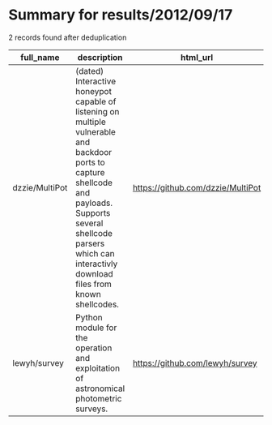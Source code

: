 
# Summary for results/2012/09/17
    
2 records found after deduplication

| full_name | description | html_url | matched_list | matched_count | pushed_at | size | stargazers_count | language | forks_count |
|----------------|--------------------------------------------------------------------------------------------------------------------------------------------------------------------------------------------------------------------------------|-----------------------------------|----------------|-----------------|---------------------------|--------|--------------------|--------------|---------------|
| dzzie/MultiPot | (dated) Interactive honeypot capable of listening on multiple vulnerable and backdoor ports to capture shellcode and payloads. Supports several shellcode parsers which can interactivly download files from known shellcodes. | https://github.com/dzzie/MultiPot | ['shellcode'] | 1 | 2012-09-17 23:42:02+00:00 | 3340 | 5 | Visual Basic | 2 |
| lewyh/survey | Python module for the operation and exploitation of astronomical photometric surveys. | https://github.com/lewyh/survey | ['exploit'] | 1 | 2012-09-17 18:23:23+00:00 | 590 | 0 | Python | 0 |
